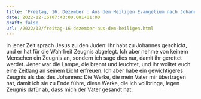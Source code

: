 ```yaml
---
title: 'Freitag, 16. Dezember : Aus dem Heiligen Evangelium nach Johannes - Joh 5,33-36.'
date: 2022-12-16T07:43:00.001+01:00
draft: false
url: /2022/12/freitag-16-dezember-aus-dem-heiligen.html
---
```


In jener Zeit sprach Jesus zu den Juden: Ihr habt zu Johannes geschickt, und er hat für die Wahrheit Zeugnis abgelegt. Ich aber nehme von keinem Menschen ein Zeugnis an, sondern ich sage dies nur, damit ihr gerettet werdet. Jener war die Lampe, die brennt und leuchtet, und ihr wolltet euch eine Zeitlang an seinem Licht erfreuen. Ich aber habe ein gewichtigeres Zeugnis als das des Johannes: Die Werke, die mein Vater mir übertragen hat, damit ich sie zu Ende führe, diese Werke, die ich vollbringe, legen Zeugnis dafür ab, dass mich der Vater gesandt hat.